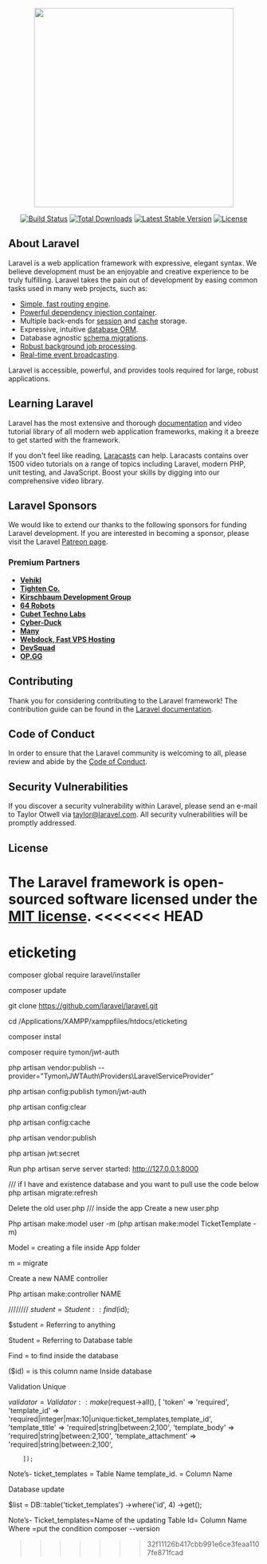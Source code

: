 <p align="center"><img src="https://res.cloudinary.com/dtfbvvkyp/image/upload/v1566331377/laravel-logolockup-cmyk-red.svg" width="400"></p>

<p align="center">
<a href="https://travis-ci.org/laravel/framework"><img src="https://travis-ci.org/laravel/framework.svg" alt="Build Status"></a>
<a href="https://packagist.org/packages/laravel/framework"><img src="https://poser.pugx.org/laravel/framework/d/total.svg" alt="Total Downloads"></a>
<a href="https://packagist.org/packages/laravel/framework"><img src="https://poser.pugx.org/laravel/framework/v/stable.svg" alt="Latest Stable Version"></a>
<a href="https://packagist.org/packages/laravel/framework"><img src="https://poser.pugx.org/laravel/framework/license.svg" alt="License"></a>
</p>

## About Laravel

Laravel is a web application framework with expressive, elegant syntax. We believe development must be an enjoyable and creative experience to be truly fulfilling. Laravel takes the pain out of development by easing common tasks used in many web projects, such as:

- [Simple, fast routing engine](https://laravel.com/docs/routing).
- [Powerful dependency injection container](https://laravel.com/docs/container).
- Multiple back-ends for [session](https://laravel.com/docs/session) and [cache](https://laravel.com/docs/cache) storage.
- Expressive, intuitive [database ORM](https://laravel.com/docs/eloquent).
- Database agnostic [schema migrations](https://laravel.com/docs/migrations).
- [Robust background job processing](https://laravel.com/docs/queues).
- [Real-time event broadcasting](https://laravel.com/docs/broadcasting).

Laravel is accessible, powerful, and provides tools required for large, robust applications.

## Learning Laravel

Laravel has the most extensive and thorough [documentation](https://laravel.com/docs) and video tutorial library of all modern web application frameworks, making it a breeze to get started with the framework.

If you don't feel like reading, [Laracasts](https://laracasts.com) can help. Laracasts contains over 1500 video tutorials on a range of topics including Laravel, modern PHP, unit testing, and JavaScript. Boost your skills by digging into our comprehensive video library.

## Laravel Sponsors

We would like to extend our thanks to the following sponsors for funding Laravel development. If you are interested in becoming a sponsor, please visit the Laravel [Patreon page](https://patreon.com/taylorotwell).

### Premium Partners

- **[Vehikl](https://vehikl.com/)**
- **[Tighten Co.](https://tighten.co)**
- **[Kirschbaum Development Group](https://kirschbaumdevelopment.com)**
- **[64 Robots](https://64robots.com)**
- **[Cubet Techno Labs](https://cubettech.com)**
- **[Cyber-Duck](https://cyber-duck.co.uk)**
- **[Many](https://www.many.co.uk)**
- **[Webdock, Fast VPS Hosting](https://www.webdock.io/en)**
- **[DevSquad](https://devsquad.com)**
- **[OP.GG](https://op.gg)**

## Contributing

Thank you for considering contributing to the Laravel framework! The contribution guide can be found in the [Laravel documentation](https://laravel.com/docs/contributions).

## Code of Conduct

In order to ensure that the Laravel community is welcoming to all, please review and abide by the [Code of Conduct](https://laravel.com/docs/contributions#code-of-conduct).

## Security Vulnerabilities

If you discover a security vulnerability within Laravel, please send an e-mail to Taylor Otwell via [taylor@laravel.com](mailto:taylor@laravel.com). All security vulnerabilities will be promptly addressed.

## License

The Laravel framework is open-sourced software licensed under the [MIT license](https://opensource.org/licenses/MIT).
<<<<<<< HEAD
=======
# eticketing



composer global require laravel/installer

composer update


git clone https://github.com/laravel/laravel.git

cd /Applications/XAMPP/xamppfiles/htdocs/eticketing 

composer instal


composer require tymon/jwt-auth

php artisan vendor:publish --provider="Tymon\JWTAuth\Providers\LaravelServiceProvider”


 php artisan config:publish tymon/jwt-auth



php artisan config:clear

php artisan config:cache

php artisan vendor:publish

php artisan jwt:secret




Run
	php artisan serve
		server started: http://127.0.0.1:8000





/// if I have and existence database and you want to pull use the code below 
	php artisan migrate:refresh




Delete the old user.php /// inside the app
Create a new user.php

Php artisan make:model user -m  (php artisan make:model TicketTemplate -m)


Model = creating a file inside App folder

m = migrate

Create a new NAME controller


Php artisan make:controller NAME


////////
$student = Student::find($id);


$student = Referring to anything 

Student = Referring to Database table

Find = to find inside the database

($id) = is this column name Inside database





Validation Unique

$validator = Validator::make($request->all(), [
            'token' => 'required',
            'template_id' => 'required|integer|max:10|unique:ticket_templates,template_id',
            'template_title' => 'required|string|between:2,100',
            'template_body' => 'required|string|between:2,100',
            'template_attachment' => 'required|string|between:2,100',

        ]);
Note’s- ticket_templates = Table Name
	template_id.     = Column Name



Database update 

$list = DB::table('ticket_templates') 
->where('id', 4)
->get();


Note’s- Ticket_templates=Name of the updating Table
	Id= Column Name
	Where =put the condition 
composer --version



>>>>>>> 32f11126b417cbb991e6ce3feaa1107fe871fcad

